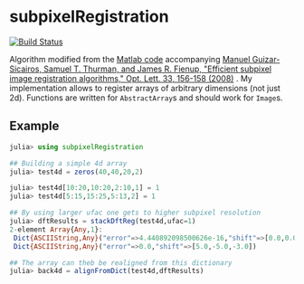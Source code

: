 # subpixelRegistration

[![Build Status](https://travis-ci.org/romainFr/subpixelRegistration.jl.svg?branch=master)](https://travis-ci.org/romainFr/subpixelRegistration.jl)


 Algorithm modified from the [Matlab code](http://www.mathworks.com/matlabcentral/fileexchange/18401-efficient-subpixel-image-registration-by-cross-correlation) accompanying 
 [Manuel Guizar-Sicairos, Samuel T. Thurman, and James R. Fienup, "Efficient subpixel image registration algorithms," Opt. Lett. 33, 156-158 (2008)](http://www.opticsinfobase.org/ol/fulltext.cfm?uri=ol-33-2-156&id=148843) . My implementation allows to register arrays of arbitrary dimensions (not just 2d). Functions are written for `AbstractArray`s and should work for `Image`s.

## Example 
```julia
julia> using subpixelRegistration

## Building a simple 4d array
julia> test4d = zeros(40,40,20,2)

julia> test4d[10:20,10:20,2:10,1] = 1
julia> test4d[5:15,15:25,5:13,2] = 1

## By using larger ufac one gets to higher subpixel resolution
julia> dftResults = stackDftReg(test4d,ufac=1)
2-element Array{Any,1}:
 Dict{ASCIIString,Any}("error"=>4.440892098500626e-16,"shift"=>[0.0,0.0,0.0])
 Dict{ASCIIString,Any}("error"=>0.0,"shift"=>[5.0,-5.0,-3.0])

## The array can theb be realigned from this dictionary
julia> back4d = alignFromDict(test4d,dftResults)


```
